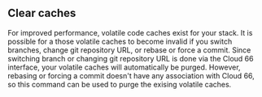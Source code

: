 <!-- usedin: [ _legacy_docker/Toolbelt/stacks.md, _maestro/Toolbelt/stacks.md, _node/toolbelt/stacks.md, _rails/Toolbelt/stacks.md] -->


## Clear caches

For improved performance, volatile code caches exist for your stack. It is possible for a those volatile caches to become invalid if you switch branches, change git repository URL, or rebase or force a commit. Since switching branch or changing git repository URL is done via the Cloud 66 interface, your volatile caches will automatically be purged. However, rebasing or forcing a commit doesn't have any association with Cloud 66, so this command can be used to purge the exising volatile caches.

